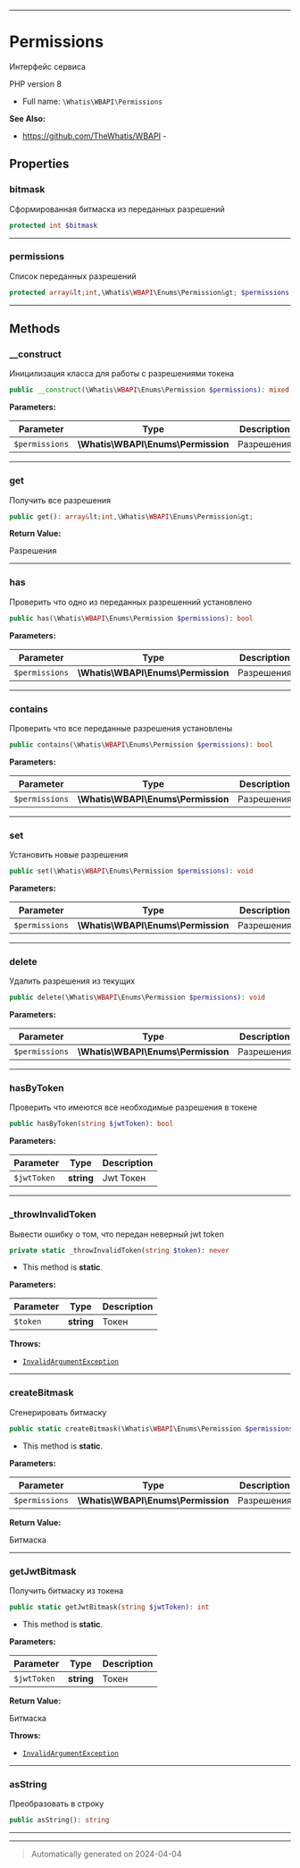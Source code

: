 ***

# Permissions

Интерфейс сервиса

PHP version 8

* Full name: `\Whatis\WBAPI\Permissions`

**See Also:**

* https://github.com/TheWhatis/WBAPI - 



## Properties


### bitmask

Сформированная битмаска из
переданных разрешений

```php
protected int $bitmask
```






***

### permissions

Список переданных разрешений

```php
protected array&lt;int,\Whatis\WBAPI\Enums\Permission&gt; $permissions
```






***

## Methods


### __construct

Иницилизация класса для
работы с разрешениями
токена

```php
public __construct(\Whatis\WBAPI\Enums\Permission $permissions): mixed
```








**Parameters:**

| Parameter | Type | Description |
|-----------|------|-------------|
| `$permissions` | **\Whatis\WBAPI\Enums\Permission** | Разрешения |





***

### get

Получить все разрешения

```php
public get(): array&lt;int,\Whatis\WBAPI\Enums\Permission&gt;
```









**Return Value:**

Разрешения




***

### has

Проверить что одно из переданных
разрешенний установлено

```php
public has(\Whatis\WBAPI\Enums\Permission $permissions): bool
```








**Parameters:**

| Parameter | Type | Description |
|-----------|------|-------------|
| `$permissions` | **\Whatis\WBAPI\Enums\Permission** | Разрешения |





***

### contains

Проверить что все переданные
разрешения установлены

```php
public contains(\Whatis\WBAPI\Enums\Permission $permissions): bool
```








**Parameters:**

| Parameter | Type | Description |
|-----------|------|-------------|
| `$permissions` | **\Whatis\WBAPI\Enums\Permission** | Разрешения |





***

### set

Установить новые разрешения

```php
public set(\Whatis\WBAPI\Enums\Permission $permissions): void
```








**Parameters:**

| Parameter | Type | Description |
|-----------|------|-------------|
| `$permissions` | **\Whatis\WBAPI\Enums\Permission** | Разрешения |





***

### delete

Удалить разрешения из текущих

```php
public delete(\Whatis\WBAPI\Enums\Permission $permissions): void
```








**Parameters:**

| Parameter | Type | Description |
|-----------|------|-------------|
| `$permissions` | **\Whatis\WBAPI\Enums\Permission** | Разрешения |





***

### hasByToken

Проверить что имеются
все необходимые разрешения
в токене

```php
public hasByToken(string $jwtToken): bool
```








**Parameters:**

| Parameter | Type | Description |
|-----------|------|-------------|
| `$jwtToken` | **string** | Jwt Токен |





***

### _throwInvalidToken

Вывести ошибку о том, что передан
неверный jwt token

```php
private static _throwInvalidToken(string $token): never
```



* This method is **static**.




**Parameters:**

| Parameter | Type | Description |
|-----------|------|-------------|
| `$token` | **string** | Токен |




**Throws:**

- [`InvalidArgumentException`](../../InvalidArgumentException.md)



***

### createBitmask

Сгенерировать битмаску

```php
public static createBitmask(\Whatis\WBAPI\Enums\Permission $permissions): int
```



* This method is **static**.




**Parameters:**

| Parameter | Type | Description |
|-----------|------|-------------|
| `$permissions` | **\Whatis\WBAPI\Enums\Permission** | Разрешения |


**Return Value:**

Битмаска




***

### getJwtBitmask

Получить битмаску из токена

```php
public static getJwtBitmask(string $jwtToken): int
```



* This method is **static**.




**Parameters:**

| Parameter | Type | Description |
|-----------|------|-------------|
| `$jwtToken` | **string** | Токен |


**Return Value:**

Битмаска



**Throws:**

- [`InvalidArgumentException`](../../InvalidArgumentException.md)



***

### asString

Преобразовать в строку

```php
public asString(): string
```












***


***
> Automatically generated on 2024-04-04
